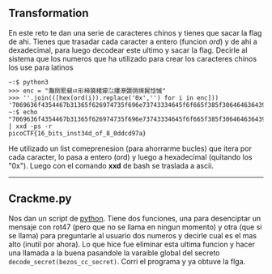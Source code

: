 ## Transformation

En este reto te dan una serie de caracteres chinos y tienes que sacar la flag de ahi. Tienes que trasadar cada caracter a entero (funcion *ord*) y de ahi a
dexadecimal, para luego decodear este ultimo y sacar la flag. Decirle al sistema que los numeros que ha utilizado para crear los caracteres chinos los
use para latinos
```console
~:$ python3
>>> enc = "灩捯䍔䙻ㄶ形楴獟楮獴㌴摟潦弸弰摤捤㤷慽"
>>> ''.join(([hex(ord(i)).replace('0x','') for i in enc]))
'7069636f4354467b31365f626974735f696e73743334645f6f665f385f30646463643937617d'
~:$ echo "7069636f4354467b31365f626974735f696e73743334645f6f665f385f30646463643937617d" | xxd -ps -r
picoCTF{16_bits_inst34d_of_8_0ddcd97a}
```
He utilizado un list comeprenesion (para ahorrarme bucles) que itera por cada caracter, lo pasa a entero (ord) y luego a hexadecimal (quitando los "0x").
Luego con el comando **xxd** de bash se traslada a ascii.

------------------------------------------------------------------

## Crackme.py

Nos dan un script de [python](https://mercury.picoctf.net/static/f440bf2510a28914afae2947749f2db0/crackme.py). 
Tiene dos funciones, una para desenciptar un mensaje con rot47 (pero que no se llama en ningun momento) y otra (que si se llama) para preguntarle al 
usuario dos numeros y decirle cual es el mas alto (inutil por ahora). Lo que hice fue eliminar esta ultima funcion y hacer una llamada a la buena 
pasandole la varaible global del secreto ``` decode_secret(bezos_cc_secret) ```. Corri el programa y ya obtuve la flga.










